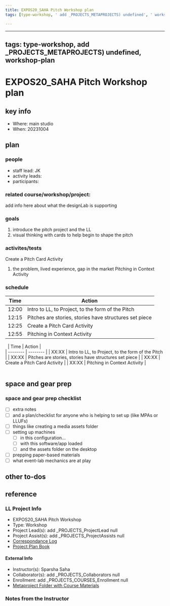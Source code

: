 ```yaml
---
title: EXPOS20_SAHA Pitch Workshop plan
tags: [type-workshop, ' add _PROJECTS_METAPROJECTS) undefined', ' workshop-plan']

---
```


---
tags: type-workshop, add _PROJECTS_METAPROJECTS) undefined, workshop-plan
---


# EXPOS20_SAHA Pitch Workshop plan

## key info
- Where: main studio
- When: 20231004

## plan

### people
* staff lead: JK
* activity leads:
* participants:
### related course/workshop/project:
add info here about what the designLab is supporting
### goals
1. introduce the pitch project and the LL
2. visual thinking with cards to help begin to shape the pitch
### activites/tests
Create a Pitch Card Activity
1. the problem, lived experience, gap in the market
Pitching in Context Activity
### schedule

| Time | Action |  
| -------- | -------- | 
| 12:00     |  Intro to LL, to Project, to the form of the Pitch    | 
| 12:15     |  Pitches are stories, stories have structures set piece    | 
| 12:25     |  Create a Pitch Card Activity    | 
| 12:55     |  Pitching in Context Activity|  
 
 | Time | Action |  
| -------- | -------- | 
| XX:XX     |  Intro to LL, to Project, to the form of the Pitch    | 
| XX:XX     |  Pitches are stories, stories have structures set piece    | 
| XX:XX     |  Create a Pitch Card Activity    | 
| XX:XX     |  Pitching in Context Activity    |  
 
## space and gear prep

### space and gear prep checklist
- [ ] extra notes
- [ ] and a plan/checklist for anyone who is helping to set up (like MPAs or LLUFs)
- [ ] things like creating a media assets folder
- [ ] setting up machines 
    - [ ] in this configuration...
    - [ ] with this software/app loaded
    - [ ] and the assets folder on the desktop
- [ ] prepping paper-based materials
- [ ] what event-lab mechanics are at play 

## other to-dos

## reference
### LL Project Info
* EXPOS20_SAHA Pitch Workshop
* Type: Workshop
* Project Lead(s): add _PROJECTS_ProjectLead null
* Project Assist(s): add _PROJECTS_ProjectAssists null
* [Correspondance Log](https://docs.google.com/document/d/1yPnT2v0XVKY2x3EysWDj_o1PYlxoJLceDFYRQcZ9k8Q/edit#heading=h.6tedxfagcpve)
* [Project Plan Book](https://hackmd.io/@ll-23-24/H1yHjNU02)

#### External Info
* Instructor(s): Sparsha Saha
* Collaborator(s): add _PROJECTS_Collaborators null
* Enrollment: add _PROJECTS_COURSES_Enrollment null
* [Metaproject Folder with Course Materials](https://drive.google.com/drive/folders/1VByb5fzhD0sDBEoyMUeDdOMlp8knYwp7)
### Notes from the Instructor

